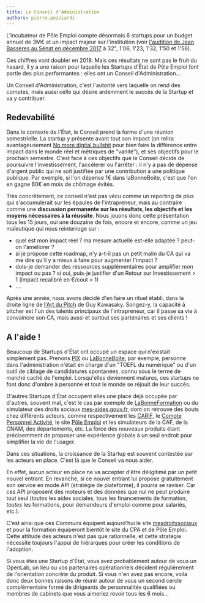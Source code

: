 ```yaml
---
title: Le Conseil d'Administration
authors: pierre.pezziardi
---
```


L'incubateur de Pôle Emploi compte désormais 6 startups pour un budget annuel de 3M€ et un impact majeur sur l'institution (voir  [l'audition de Jean Bassères au Sénat en décembre 2017](https://www.senat.fr/les_actus_en_detail/article/audition-de-m-jean-basseres.html) à 32", 1'06, 1'23, 1'32, 1'50 et 1'56).

Ces chiffres vont doubler en 2018. Mais ces résultats ne sont pas le fruit du hasard, il y a une raison pour laquelle les Startups d'État de Pôle Emploi font partie des plus performantes : elles ont un Conseil d'Administration...
<!--more-->

Un Conseil d'Administration, c'est l'autorité vers laquelle on rend des comptes, mais aussi celle qui désire ardemment le succès de la Startup et va y contribuer.

## Redevabilité
Dans le contexte de l'État, le Conseil prend la forme d'une réunion semestrielle. La startup y présente avant tout son impact (on relira avantageusement [No more digital bullshit](https://beta.gouv.fr/2017/03/24/no-more-digital-bullshit-please.html) pour bien faire la différence entre impact dans le monde réel et métriques de "vanité"), et ses objectifs pour le prochain semestre. C'est face à ces objectifs que le Conseil décide de poursuivre l'investissement, l'accélerer ou l'arrêter : il n'y a pas de dépense d'argent public qui ne soit justifiée par une contribution à une politique publique. Par exemple, si l'on dépense 1€ dans laBonneBoite, c'est que l'on en gagne 60€ en mois de chômage évités.

Très concrètement, ce conseil n'est pas vécu comme un reporting de plus qui s'accumulerait sur les épaules de l'intrapreneur, mais au contraire comme une __discussion permanente sur les résultats, les objectifs et les moyens nécessaires à la réussite__. Nous jouons donc cette présentation tous les 15 jours, oui une douzaine de fois, encore et encore, comme un jeu maïeutique qui nous reinterroge sur :
* quel est mon impact réel ? ma mesure actuelle est-elle adaptée ? peut-on l'améliorer ?
* si je propose cette roadmap, n'y a-t-il pas un petit malin du CA qui va me dire qu'il y a mieux à faire pour augmenter l'impact ?
* dois-je demander des ressources supplémentaires pour amplifier mon impact ou pas ? si oui, puis-je justifier d'un Retour sur Investissement > 1 (impact recalibré en €/cout > 1)
* ....

Après une année, nous avons décidé d'en faire un rituel établi, dans la droite ligne de [l'Art du Pitch](https://guykawasaki.com/the-art-of-the-pitch/) de Guy Kawasaky. Songez-y, la capacité à pitcher est l'un des talents principaux de l'intrapreneur, car il passe sa vie à convaincre son CA, mais aussi et surtout ses partenaires et ses clients !

## A l'aide !
Beaucoup de Startups d'État ont occupé un espace qui n'existait simplement pas. Prenons [PIX](https://pix.beta.gouv.fr/) ou [LaBonneBoite](https://labonneboite.pole-emploi.fr/), par exemple, personne dans l'administration n'était en charge d'un "TOEFL du numérique" ou d'un outil de ciblage de candidatures spontanées, connu sous le terme de marché caché de l'emploi. Lorsqu'elles deviennent matures, ces startups ne font donc d'ombre à personne et tout le monde se réjouit de leur succès.

D'autres Startups d'État occupent elles une place déjà occupée par d'autres, souvent mal, c'est le cas par exemple de [LaBonneFormation](https://labonneformation.pole-emploi.fr/) ou du simulateur des droits sociaux [mes-aides.gouv.fr](https://mes-aides.gouv.fr/), dont on retrouve des bouts chez différents acteurs, comme respectivement les [CARIF](http://www.intercariforef.org/formations/recherche-formations.html), le [Compte Personnel Activité](https://www.moncompteactivite.gouv.fr/cpa-public/), le site [Pôle Emploi](https://candidat.pole-emploi.fr/formations/accueil) et les simulateurs de la CAF, de la CNAM, des départements, etc. La force des nouveaux produits étant précisemment de proposer une expérience globale à un seul endroit pour simplifier la vie de l'usager.

Dans ces situations, la croissance de la Startup est souvent contestée par les acteurs en place. C'est là que le Conseil va nous aider. 

En effet, aucun acteur en place ne va accepter d'être déligitimé par un petit nouvel entrant. En revanche, si ce nouvel entrant lui propose gratuitement son service en mode API (stratégie de plateforme), il pourra se raviser. Car ces API proposent des moteurs et des données que nul ne peut produire tout seul (_toutes_ les aides sociales, _tous_ les financements de formation, _toutes_ les formations, pour demandeurs d'emploi comme pour salariés, etc.). 

C'est ainsi que ces _Communs_ équipent aujourd'hui le site [mesdroitssociaux](https://www.mesdroitssociaux.gouv.fr/) et pour la formation équiperont bientôt le site du CPA et de Pôle Emploi. Cette attitude des acteurs n'est pas que rationnelle, et cette stratégie nécessite toujours l'appui de hiérarques pour créer les conditions de l'adoption.

Si vous êtes une Startup d'État, vous avez probablement autour de vous un OpenLab, un lieu ou vos partenaires opérationnels décident régulièrement de l'orientation concrète du produit.
Si vous n'en avez pas encore, voila donc deux bonnes raisons de réunir autour de vous un second cercle complémentaire formé de dirigeants de personnalités qualifiées ou membres de cabinets que vous aimeriez revoir tous les 6 mois...
